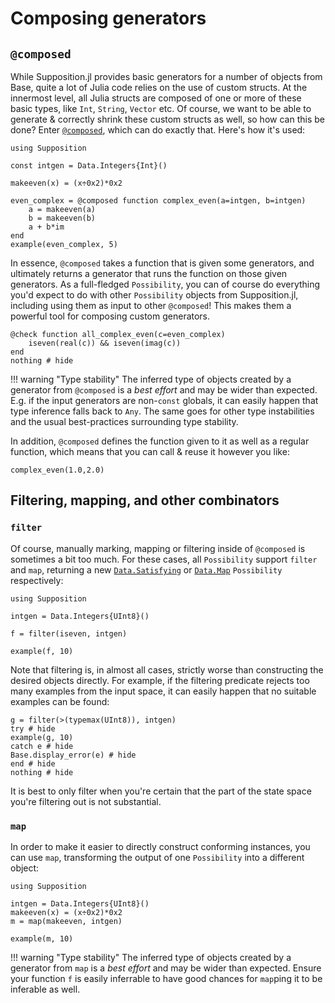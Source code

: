 # Composing generators

## `@composed`

While Supposition.jl provides basic generators for a number of objects from Base, quite a lot of Julia code relies on the use of custom structs. At the innermost level,
all Julia structs are composed of one or more of these basic types, like `Int`, `String`, `Vector` etc. Of course, we want to be able to generate & correctly shrink
these custom structs as well, so how can this be done? Enter [`@composed`](@ref), which can do exactly that. Here's how it's used:

```@example example_composed
using Supposition

const intgen = Data.Integers{Int}()

makeeven(x) = (x÷0x2)*0x2

even_complex = @composed function complex_even(a=intgen, b=intgen)
    a = makeeven(a)
    b = makeeven(b)
    a + b*im
end
example(even_complex, 5)
```

In essence, `@composed` takes a function that is given some generators, and ultimately returns a generator that runs the function on those given generators.
As a full-fledged `Possibility`, you can of course do everything you'd expect to do with other `Possibility` objects from Supposition.jl, including
using them as input to other `@composed`! This makes them a powerful tool for composing custom generators.

```@example example_composed
@check function all_complex_even(c=even_complex)
    iseven(real(c)) && iseven(imag(c))
end
nothing # hide
```

!!! warning "Type stability"
    The inferred type of objects created by a generator from `@composed` is a _best effort_ and may be wider
    than expected. E.g. if the input generators are non-`const` globals, it can easily happen that type inference
    falls back to `Any`. The same goes for other type instabilities and the usual best-practices surrounding type
    stability.

In addition, `@composed` defines the function given to it as well as a regular function, which means that you can call & reuse it however you like:

```@example example_composed
complex_even(1.0,2.0)
```

## Filtering, mapping, and other combinators

### `filter`

Of course, manually marking, mapping or filtering inside of `@composed` is sometimes a bit too much. For these cases,
all `Possibility` support `filter` and `map`, returning a new [`Data.Satisfying`](@ref) or [`Data.Map`](@ref) `Possibility` respectively:

```@example filter
using Supposition

intgen = Data.Integers{UInt8}()

f = filter(iseven, intgen)

example(f, 10)
```

Note that filtering is, in almost all cases, strictly worse than constructing the desired objects directly. For example, if the filtering predicate
rejects too many examples from the input space, it can easily happen that no suitable examples can be found:

```@example filter
g = filter(>(typemax(UInt8)), intgen)
try # hide
example(g, 10)
catch e # hide
Base.display_error(e) # hide
end # hide
nothing # hide
```

It is best to only filter when you're certain that the part of the state space you're filtering out is not substantial.

### `map`

In order to make it easier to directly construct conforming instances, you can use `map`, transforming the output of one `Possibility` into a different object:

```@example mapping
using Supposition

intgen = Data.Integers{UInt8}()
makeeven(x) = (x÷0x2)*0x2
m = map(makeeven, intgen)

example(m, 10)
```

!!! warning "Type stability"
    The inferred type of objects created by a generator from `map` is a _best effort_ and may be wider
    than expected. Ensure your function `f` is easily inferrable to have good chances for `map`ping it
    to be inferable as well.
